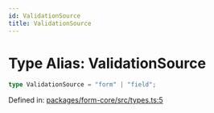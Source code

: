 ```yaml
---
id: ValidationSource
title: ValidationSource
---
```


# Type Alias: ValidationSource

```ts
type ValidationSource = "form" | "field";
```

Defined in: [packages/form-core/src/types.ts:5](https://github.com/TanStack/form/blob/main/packages/form-core/src/types.ts#L5)
